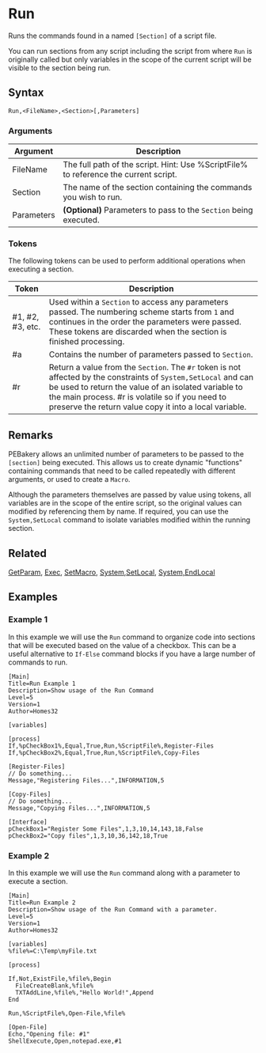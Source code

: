 # Run

Runs the commands found in a named `[Section]` of a script file.

You can run sections from any script including the script from where `Run` is originally called but only variables in the scope of the current script will be visible to the section being run.

## Syntax

```pebakery
Run,<FileName>,<Section>[,Parameters]
```

### Arguments

| Argument | Description |
| --- | --- |
| FileName | The full path of the script. Hint: Use %ScriptFile% to reference the current script. |
| Section | The name of the section containing the commands you wish to run. |
| Parameters | **(Optional)** Parameters to pass to the `Section` being executed. |

### Tokens

The following tokens can be used to perform additional operations when executing a section.

| Token | Description |
| --- | --- |
| #1, #2, #3, etc. | Used within a `Section` to access any parameters passed. The numbering scheme starts from `1` and continues in the order the parameters were passed. These tokens are discarded when the section is finished processing. |
| #a | Contains the number of parameters passed to `Section`. |
| #r | Return a value from the `Section`. The `#r` token is not affected by the constraints of `System,SetLocal` and can be used to return the value of an isolated variable to the main process. #r is volatile so if you need to preserve the return value copy it into a local variable. |

## Remarks

PEBakery allows an unlimited number of parameters to be passed to the `[section]` being executed. This allows us to create dynamic "functions" containing commands that need to be called repeatedly with different arguments, or used to create a `Macro`.

Although the parameters themselves are passed by value using tokens, all variables are in the scope of the entire script, so the original values can modified by referencing them by name. If required, you can use the `System,SetLocal` command to isolate variables modified within the running section.

## Related

[GetParam](/Commands/Control/GetParam.md), [Exec](./Exec.md), [SetMacro](/Commands/Control/SetMacro.md), [System,SetLocal](/Commands/System/SetLocal.md), [System,EndLocal](/Commands/System/EndLocal.md)

## Examples

### Example 1

In this example we will use the `Run` command to organize code into sections that will be executed based on the value of a checkbox. This can be a useful alternative to `If-Else` command blocks if you have a large number of commands to run.

```pebakery
[Main]
Title=Run Example 1
Description=Show usage of the Run Command
Level=5
Version=1
Author=Homes32

[variables]

[process]
If,%pCheckBox1%,Equal,True,Run,%ScriptFile%,Register-Files
If,%pCheckBox2%,Equal,True,Run,%ScriptFile%,Copy-Files

[Register-Files]
// Do something...
Message,"Registering Files...",INFORMATION,5

[Copy-Files]
// Do something...
Message,"Copying Files...",INFORMATION,5

[Interface]
pCheckBox1="Register Some Files",1,3,10,14,143,18,False
pCheckBox2="Copy files",1,3,10,36,142,18,True
```

### Example 2

In this example we will use the `Run` command along with a parameter to execute a section.

```pebakery
[Main]
Title=Run Example 2
Description=Show usage of the Run Command with a parameter.
Level=5
Version=1
Author=Homes32

[variables]
%file%=C:\Temp\myFile.txt

[process]

If,Not,ExistFile,%file%,Begin
  FileCreateBlank,%file%
  TXTAddLine,%file%,"Hello World!",Append
End

Run,%ScriptFile%,Open-File,%file%

[Open-File]
Echo,"Opening file: #1"
ShellExecute,Open,notepad.exe,#1
```